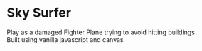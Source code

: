 # Sky Surfer
Play as a damaged Fighter Plane trying to avoid hitting buildings<br/>
Built using vanilla javascript and canvas
